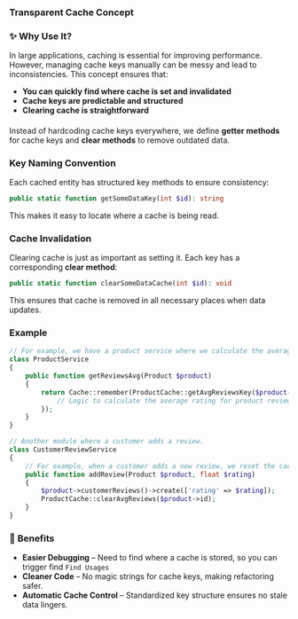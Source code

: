 ### Transparent Cache Concept

### ✨ Why Use It?
In large applications, caching is essential for improving performance.
However, managing cache keys manually can be messy and lead to inconsistencies.
This concept ensures that:
- **You can quickly find where cache is set and invalidated**
- **Cache keys are predictable and structured**
- **Clearing cache is straightforward**

####
Instead of hardcoding cache keys everywhere, we define **getter methods** for cache keys and **clear methods** to remove outdated data.

###  Key Naming Convention
Each cached entity has structured key methods to ensure consistency:
```php
public static function getSomeDataKey(int $id): string
```
This makes it easy to locate where a cache is being read.

###  Cache Invalidation
Clearing cache is just as important as setting it. Each key has a corresponding **clear method**:
```php
public static function clearSomeDataCache(int $id): void
```
This ensures that cache is removed in all necessary places when data updates.


### Example

```php
// For example, we have a product service where we calculate the average review rating for a product.
class ProductService
{
    public function getReviewsAvg(Product $product)
    {
        return Cache::remember(ProductCache::getAvgReviewsKey($product->id), 60, function () {
            // Logic to calculate the average rating for product reviews.
        });
    }
}

// Another module where a customer adds a review.
class CustomerReviewService
{
    // For example, when a customer adds a new review, we reset the cached average rating.
    public function addReview(Product $product, float $rating)
    {
        $product->customerReviews()->create(['rating' => $rating]);
        ProductCache::clearAvgReviews($product->id);
    }
}
```
### 🐸 **Benefits**
- **Easier Debugging** – Need to find where a cache is stored, so you can trigger find `Find Usages`
- **Cleaner Code** – No magic strings for cache keys, making refactoring safer.
- **Automatic Cache Control** – Standardized key structure ensures no stale data lingers.

